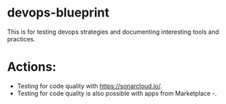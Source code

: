 # devops-blueprint
This is for testing devops strategies and documenting interesting tools and practices.

# Actions:
- Testing for code quality with https://sonarcloud.io/.
- Testing for code quality is also possible with apps from Marketplace
-.
